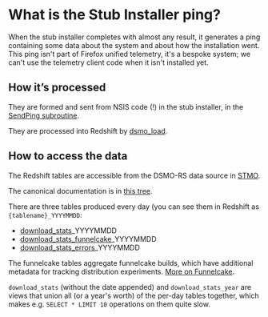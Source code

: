 # What is the Stub Installer ping?

When the stub installer completes with almost any result, it generates a ping containing some data about the system and about how the installation went. This ping isn't part of Firefox unified telemetry, it's a bespoke system; we can't use the telemetry client code when it isn't installed yet.

## How it’s processed

They are formed and sent from NSIS code (!) in the stub installer, in the [SendPing subroutine](https://searchfox.org/mozilla-central/source/browser/installer/windows/nsis/stub.nsi). 

They are processed into Redshift by [dsmo_load](https://github.com/whd/dsmo_load).

## How to access the data

The Redshift tables are accessible from the DSMO-RS data source in [STMO](https://sql.telemetry.mozilla.org/). 

The canonical documentation is in [this tree](https://searchfox.org/mozilla-central/source/browser/installer/windows/docs/StubPing.rst).

There are three tables produced every day (you can see them in Redshift as `{tablename}_YYYYMMDD`:

* [download_stats](https://github.com/whd/dsmo_load/blob/master/hindsight/hs_run/output/dsmo_redshift.lua)\_YYYYMMDD
* [download_stats_funnelcake](https://github.com/whd/dsmo_load/blob/master/hindsight/hs_run/output/dsmo_funnelcake_redshift.lua)\_YYYYMMDD
* [download_stats_errors](https://github.com/whd/dsmo_load/blob/master/hindsight/hs_run/output/dsmo_errors_redshift.lua)\_YYYYMMDD

The funnelcake tables aggregate funnelcake builds, which have additional metadata for tracking distribution experiments. [More on Funnelcake](https://wiki.mozilla.org/Funnelcake).

`download_stats` (without the date appended) and `download_stats_year` are views that union all (or a year's worth) of the per-day tables together, which makes e.g. `SELECT * LIMIT 10` operations on them quite slow.


